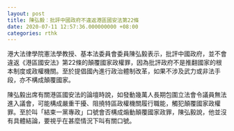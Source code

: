 ```yaml
---
layout: post
title: 陳弘毅︰批評中國政府不違返港區國安法第22條
date: 2020-07-11 12:57:36.000000000 +08:00
categories: rthk
---
```


港大法律學院憲法學教授、基本法委員會委員陳弘毅表示，批評中國政府，並不會違返《港區國安法》第22條的顛覆國家政權罪，因為批評政府不是推翻國家的根本制度或政權機關。至於提倡國內進行政治體制改革，如果不涉及武力或非法手段，亦不構成顛覆國家。

陳弘毅出席有關港區國安法的論壇時說，如發動幾萬人長期包圍立法會令議員無法進入議會，可能構成嚴重干擾、阻撓特區政權機關履行職能，觸犯顛覆國家政權罪。至於叫「結束一黨專政」口號會否構成煽動顛覆國家政罪，陳弘毅說，他並沒有具體結論，要視乎在甚麼情況下叫有關口號。

